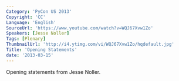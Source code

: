```yaml
---
Category: 'PyCon US 2013'
Copyright: 'CC'
Language: 'English'
SourceUrl: 'https://www.youtube.com/watch?v=WQJ67Xvw1Zo'
Speakers: [Jesse Noller]
Tags: [Plenary]
ThumbnailUrl: 'http://i4.ytimg.com/vi/WQJ67Xvw1Zo/hqdefault.jpg'
Title: 'Opening Statements'
date: '2013-03-15'
---
```

Opening statements from Jesse Noller.